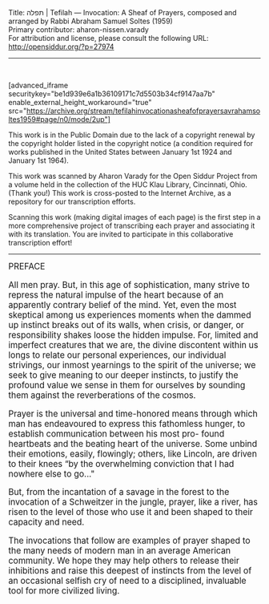 <html>
<head></head>
<body>
Title: תפלה | Tefilah ⁠— Invocation: A Sheaf of Prayers, composed and arranged by Rabbi Abraham Samuel Soltes (1959)<br />
Primary contributor: aharon-nissen.varady<br />
For attribution and license, please consult the following URL: <a href="http://opensiddur.org/?p=27974">http://opensiddur.org/?p=27974</a>
<p />
<hr />

&nbsp;

[advanced_iframe securitykey="be1d939e6a1b36109171c7d5503b34cf9147aa7b" enable_external_height_workaround="true" src="https://archive.org/stream/tefilahinvocationasheafofprayersavrahamsoltes1959#page/n0/mode/2up"]

This work is in the Public Domain due to the lack of a copyright renewal by the copyright holder listed in the copyright notice (a condition required for works published in the United States between January 1st 1924 and January 1st 1964).

This work was scanned by Aharon Varady for the Open Siddur Project from a volume held in the collection of the HUC Klau Library, Cincinnati, Ohio. (Thank you!) This work is cross-posted to the Internet Archive, as a repository for our transcription efforts.

Scanning this work (making digital images of each page) is the first step in a more comprehensive project of transcribing each prayer and associating it with its translation. You are invited to participate in this collaborative transcription effort!

<hr />

<div class="english" style="font-size: 1.2em;">
PREFACE 


All men pray. But, in this age of sophistication, many strive to repress the natural impulse of the heart because of an apparently contrary belief of the mind. Yet, even the most skeptical among us experiences moments when the dammed up instinct breaks out of its walls, when crisis, or danger, or responsibility shakes loose the hidden impulse. For, limited and imperfect creatures that we are, the divine discontent within us longs to relate our personal experiences, our individual strivings, our inmost yearnings to the spirit of the universe; we seek to give meaning to our deeper instincts, to justify the profound value we sense in them for ourselves by sounding them against the reverberations of the cosmos. 

Prayer is the universal and time-honored means through which man has endeavoured to express this fathomless hunger, to establish communication between his most pro- found heartbeats and the beating heart of the universe. Some unbind their emotions, easily, flowingly; others, like Lincoln, are driven to their knees “by the overwhelming conviction that I had nowhere else to go..."

But, from the incantation of a savage in the forest to the invocation of a Schweitzer in the jungle, prayer, like a river, has risen to the level of those who use it and been shaped to their capacity and need. 

The invocations that follow are examples of prayer shaped to the many needs of modern man in an average American community. We hope they may help others to release their inhibitions and raise this deepest of instincts from the level of an occasional selfish cry of need to a disciplined, invaluable tool for more civilized living. 
</div>

&nbsp;
</body>
</html>